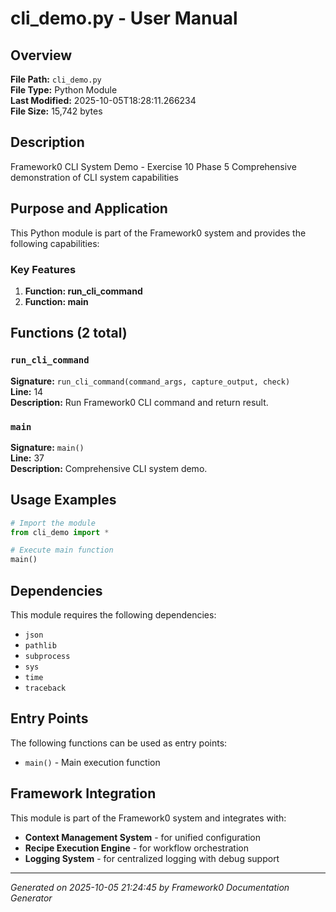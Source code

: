 # cli_demo.py - User Manual

## Overview
**File Path:** `cli_demo.py`  
**File Type:** Python Module  
**Last Modified:** 2025-10-05T18:28:11.266234  
**File Size:** 15,742 bytes  

## Description
Framework0 CLI System Demo - Exercise 10 Phase 5
Comprehensive demonstration of CLI system capabilities

## Purpose and Application
This Python module is part of the Framework0 system and provides the following capabilities:

### Key Features
1. **Function: run_cli_command**
2. **Function: main**

## Functions (2 total)

### `run_cli_command`

**Signature:** `run_cli_command(command_args, capture_output, check)`  
**Line:** 14  
**Description:** Run Framework0 CLI command and return result.

### `main`

**Signature:** `main()`  
**Line:** 37  
**Description:** Comprehensive CLI system demo.


## Usage Examples

```python
# Import the module
from cli_demo import *

# Execute main function
main()
```


## Dependencies

This module requires the following dependencies:

- `json`
- `pathlib`
- `subprocess`
- `sys`
- `time`
- `traceback`


## Entry Points

The following functions can be used as entry points:

- `main()` - Main execution function


## Framework Integration

This module is part of the Framework0 system and integrates with:

- **Context Management System** - for unified configuration
- **Recipe Execution Engine** - for workflow orchestration
- **Logging System** - for centralized logging with debug support


---
*Generated on 2025-10-05 21:24:45 by Framework0 Documentation Generator*
